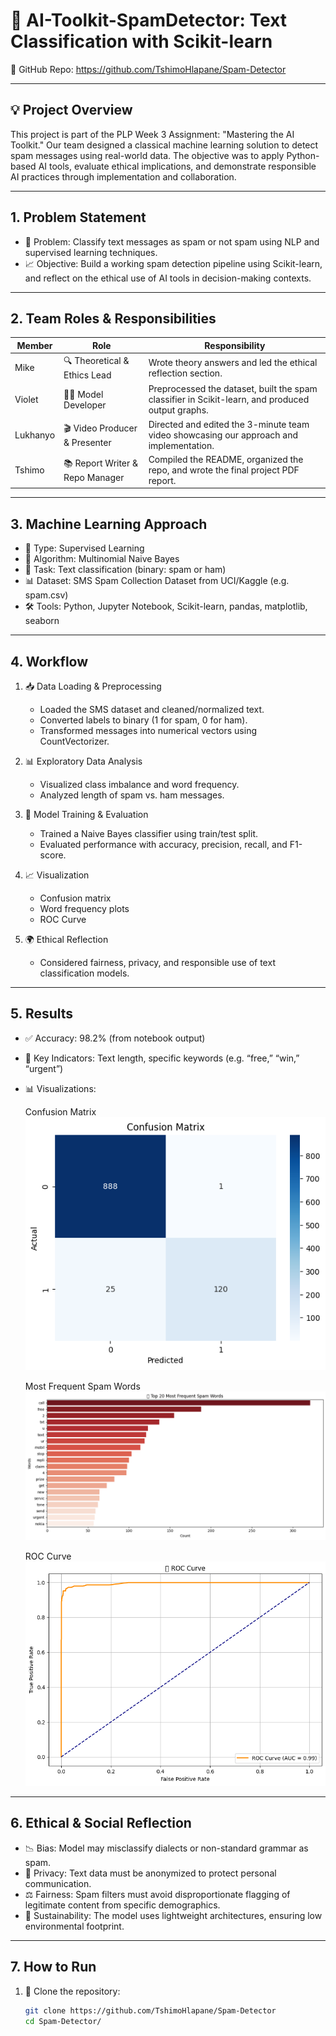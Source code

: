 # 🧠 AI-Toolkit-SpamDetector: Text Classification with Scikit-learn

📎 GitHub Repo: https://github.com/TshimoHlapane/Spam-Detector

---

## 💡 Project Overview

This project is part of the PLP Week 3 Assignment: "Mastering the AI Toolkit." Our team designed a classical machine learning solution to detect spam messages using real-world data. The objective was to apply Python-based AI tools, evaluate ethical implications, and demonstrate responsible AI practices through implementation and collaboration.

---

## 1. Problem Statement

- 📌 Problem: Classify text messages as spam or not spam using NLP and supervised learning techniques.
- 📈 Objective: Build a working spam detection pipeline using Scikit-learn, and reflect on the ethical use of AI tools in decision-making contexts.

---

## 2. Team Roles & Responsibilities

| Member    | Role                            | Responsibility                                                                                   |
|-----------|----------------------------------|--------------------------------------------------------------------------------------------------|
| Mike      | 🔍 Theoretical & Ethics Lead     | Wrote theory answers and led the ethical reflection section.                                     |
| Violet    | 👩‍💻 Model Developer              | Preprocessed the dataset, built the spam classifier in Scikit-learn, and produced output graphs. |
| Lukhanyo  | 🎬 Video Producer & Presenter    | Directed and edited the 3-minute team video showcasing our approach and implementation.          |
| Tshimo    | 📚 Report Writer & Repo Manager  | Compiled the README, organized the repo, and wrote the final project PDF report.                 |

---

## 3. Machine Learning Approach

- 🔎 Type: Supervised Learning
- 🧪 Algorithm: Multinomial Naive Bayes
- 📄 Task: Text classification (binary: spam or ham)
- 📊 Dataset: SMS Spam Collection Dataset from UCI/Kaggle (e.g. spam.csv)
- 🛠 Tools: Python, Jupyter Notebook, Scikit-learn, pandas, matplotlib, seaborn

---

## 4. Workflow

1. 📥 Data Loading & Preprocessing
   - Loaded the SMS dataset and cleaned/normalized text.
   - Converted labels to binary (1 for spam, 0 for ham).
   - Transformed messages into numerical vectors using CountVectorizer.

2. 📊 Exploratory Data Analysis
   - Visualized class imbalance and word frequency.
   - Analyzed length of spam vs. ham messages.

3. 🧠 Model Training & Evaluation
   - Trained a Naive Bayes classifier using train/test split.
   - Evaluated performance with accuracy, precision, recall, and F1-score.

4. 📈 Visualization
   - Confusion matrix
   - Word frequency plots
   - ROC Curve

5. 🌍 Ethical Reflection
   - Considered fairness, privacy, and responsible use of text classification models.

---

## 5. Results

- ✅ Accuracy: 98.2% (from notebook output)
- 📌 Key Indicators: Text length, specific keywords (e.g. “free,” “win,” “urgent”)
- 📊 Visualizations:

  Confusion Matrix  
  ![Confusion Matrix](screenshots/confusion_matrix.png)

  Most Frequent Spam Words  
  ![Spam Words](screenshots/spam_words.png)

  ROC Curve  
  ![ROC](screenshots/roc_curve.png)

---

## 6. Ethical & Social Reflection

- 📉 Bias: Model may misclassify dialects or non-standard grammar as spam.
- 🔐 Privacy: Text data must be anonymized to protect personal communication.
- ⚖️ Fairness: Spam filters must avoid disproportionate flagging of legitimate content from specific demographics.
- 🌱 Sustainability: The model uses lightweight architectures, ensuring low environmental footprint.

---

## 7. How to Run

1. 🚀 Clone the repository:
   ```bash
   git clone https://github.com/TshimoHlapane/Spam-Detector
   cd Spam-Detector/
